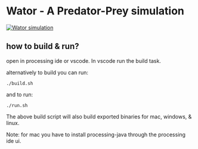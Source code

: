 # Wator - A Predator-Prey simulation
[![Wator simulation](https://raw.githubusercontent.com/farzonl/wator/master/watorloop.gif)](https://youtu.be/xL6Ov2i8OXI)

## how to build & run?
open in processing ide or vscode. In vscode run the build task.

alternatively to build you can run:
```
./build.sh
```
and to run:
```
./run.sh
```
The above build script will also build exported binaries for mac, windows, & linux.

Note: for mac you have to install processing-java through the processing ide ui.